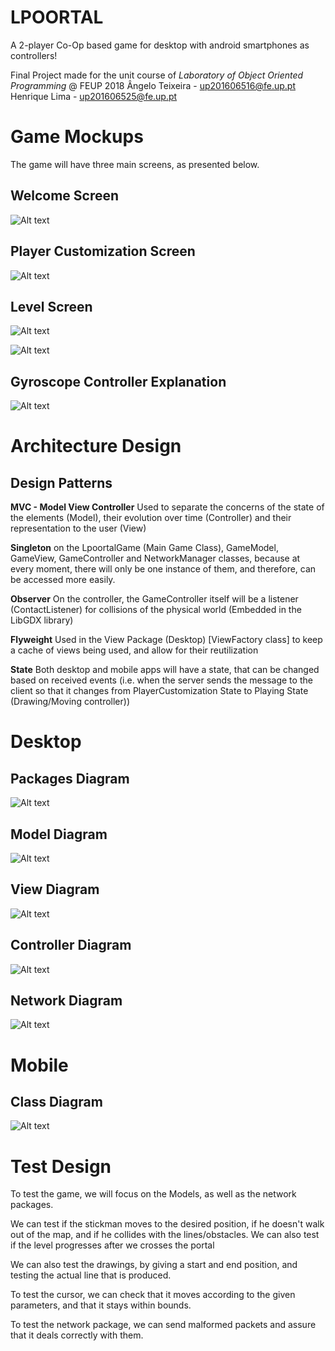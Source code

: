 # LPOORTAL
A 2-player Co-Op based game for desktop with android smartphones as controllers!

Final Project made for the unit course of *Laboratory of Object Oriented Programming* @ FEUP 2018
Ângelo Teixeira - up201606516@fe.up.pt
Henrique Lima - up201606525@fe.up.pt

# Game Mockups

The game will have three main screens, as presented below.

## Welcome Screen

![Alt text](Mockups/screen0.jpg?raw=true)

## Player Customization Screen
![Alt text](Mockups/screen1.jpg?raw=true)

## Level Screen
![Alt text](Mockups/screen2.jpg?raw=true)

![Alt text](Mockups/screen3.jpg?raw=true)

## Gyroscope Controller Explanation
![Alt text](Mockups/screen4.jpg?raw=true)

# Architecture Design

## Design Patterns

**MVC - Model View Controller** Used to separate the concerns of the state of the elements (Model), their evolution over time (Controller) and their representation to the user (View)

**Singleton** on the LpoortalGame (Main Game Class), GameModel, GameView, GameController and NetworkManager classes, because at every moment, there will only be one instance of them, and therefore, can be accessed more easily.

**Observer** On the controller, the GameController itself will be a listener (ContactListener) for collisions of the physical world (Embedded in the LibGDX library)

**Flyweight** Used in the View Package (Desktop) [ViewFactory class] to keep a cache of views being used, and allow for their reutilization

**State** Both desktop and mobile apps will have a state, that can be changed based on received events (i.e. when the server sends the message to the client so that it changes from PlayerCustomization State to Playing State (Drawing/Moving controller))



Desktop
======

## Packages Diagram
![Alt text](UMLDiagrams/Lpoortal_Server_PackageDiagram.png?raw=true)

## Model Diagram
![Alt text](UMLDiagrams/Lpoortal_Server_ModelDiagram.png?raw=true)

## View Diagram
![Alt text](UMLDiagrams/Lpoortal_Server_ViewDiagram.png?raw=true)

## Controller Diagram
![Alt text](UMLDiagrams/Lpoortal_Server_ControllerDiagram.png?raw=true)

## Network Diagram
![Alt text](UMLDiagrams/Lpoortal_Server_NetworkDiagram.png?raw=true)

Mobile
======

## Class Diagram
![Alt text](UMLDiagrams/Lpoortal_Client_Diagram.png?raw=true)


# Test Design

To test the game, we will focus on the Models, as well as the network packages.

We can test if the stickman moves to the desired position, if he doesn't walk out of the map, and if he collides with the lines/obstacles. We can also test if the level progresses after we crosses the portal

We can also test the drawings, by giving a start and end position, and testing the actual line that is produced.

To test the cursor, we can check that it moves according to the given parameters, and that it stays within bounds.

To test the network package, we can send malformed packets and assure that it deals correctly with them.

